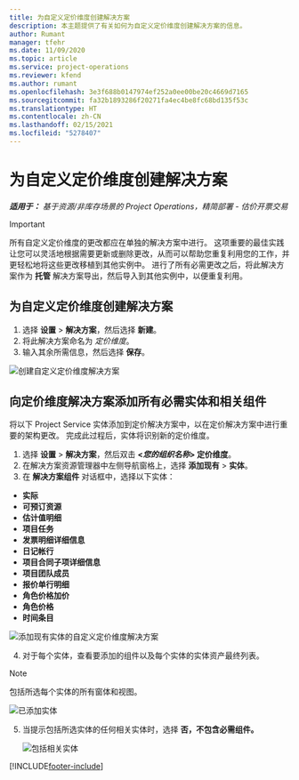 ```yaml
---
title: 为自定义定价维度创建解决方案
description: 本主题提供了有关如何为自定义定价维度创建解决方案的信息。
author: Rumant
manager: tfehr
ms.date: 11/09/2020
ms.topic: article
ms.service: project-operations
ms.reviewer: kfend
ms.author: rumant
ms.openlocfilehash: 3e3f688b0147974ef252a0ee00be20c4669d7165
ms.sourcegitcommit: fa32b1893286f20271fa4ec4be8fc68bd135f53c
ms.translationtype: HT
ms.contentlocale: zh-CN
ms.lasthandoff: 02/15/2021
ms.locfileid: "5278407"
---
```

# <a name="create-a-solution-for-custom-pricing-dimensions"></a>为自定义定价维度创建解决方案

 _**适用于：** 基于资源/非库存场景的 Project Operations，精简部署 - 估价开票交易_ 

>[!IMPORTANT]
>所有自定义定价维度的更改都应在单独的解决方案中进行。 这项重要的最佳实践让您可以灵活地根据需要更新或删除更改，从而可以帮助您重复利用您的工作，并更轻松地将这些更改移植到其他实例中。 进行了所有必需更改之后，将此解决方案作为 **托管** 解决方案导出，然后导入到其他实例中，以便重复利用。

## <a name="create-a-solution-for-custom-pricing-dimensions"></a>为自定义定价维度创建解决方案

1.  选择 **设置** > **解决方案**，然后选择 **新建**。
2.  将此解决方案命名为 *<your organization name> 定价维度*。
3. 输入其余所需信息，然后选择 **保存**。

  ![创建自定义定价维度解决方案](./media/Creation-of-custom-pricing-dimension-solution.png)
 
## <a name="add-all-required-entities-and-related-components-to-the-pricing-dimension-solution"></a>向定价维度解决方案添加所有必需实体和相关组件

将以下 Project Service 实体添加到定价解决方案中，以在定价解决方案中进行重要的架构更改。 完成此过程后，实体将识别新的定价维度。

1.  选择 **设置** > **解决方案**，然后双击 **<*您的组织名称*> 定价维度**。
2.  在解决方案资源管理器中左侧导航窗格上，选择 **添加现有** > **实体**。
3.  在 **解决方案组件** 对话框中，选择以下实体：
 
   - **实际**
   - **可预订资源**
   - **估计值明细**
   - **项目任务**
   - **发票明细详细信息**
   - **日记帐行**
   - **项目合同子项详细信息**
   - **项目团队成员**
   - **报价单行明细**
   - **角色价格加价**
   - **角色价格**
   - **时间条目**
 
   ![添加现有实体的自定义定价维度解决方案](./media/Existing-entities-to-PD-solution.png)
 
 4. 对于每个实体，查看要添加的组件以及每个实体的实体资产最终列表。 

   >[!NOTE]
   > 包括所选每个实体的所有窗体和视图。

  ![已添加实体](./media/solution-component-selection.png)


5.  当提示包括所选实体的任何相关实体时，选择 **否，不包含必需组件。**

    ![包括相关实体](./media/Do-not-include-required.png)


[!INCLUDE[footer-include](../includes/footer-banner.md)]